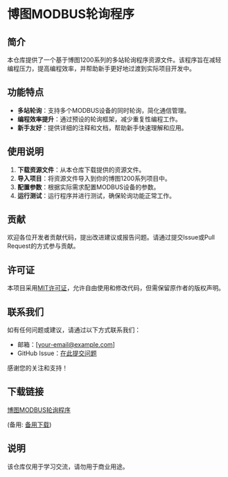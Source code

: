 # 博图MODBUS轮询程序

## 简介
本仓库提供了一个基于博图1200系列的多站轮询程序资源文件。该程序旨在减轻编程压力，提高编程效率，并帮助新手更好地过渡到实际项目开发中。

## 功能特点
- **多站轮询**：支持多个MODBUS设备的同时轮询，简化通信管理。
- **编程效率提升**：通过预设的轮询框架，减少重复性编程工作。
- **新手友好**：提供详细的注释和文档，帮助新手快速理解和应用。

## 使用说明
1. **下载资源文件**：从本仓库下载提供的资源文件。
2. **导入项目**：将资源文件导入到你的博图1200系列项目中。
3. **配置参数**：根据实际需求配置MODBUS设备的参数。
4. **运行测试**：运行程序并进行测试，确保轮询功能正常工作。

## 贡献
欢迎各位开发者贡献代码，提出改进建议或报告问题。请通过提交Issue或Pull Request的方式参与贡献。

## 许可证
本项目采用[MIT许可证](LICENSE)，允许自由使用和修改代码，但需保留原作者的版权声明。

## 联系我们
如有任何问题或建议，请通过以下方式联系我们：
- 邮箱：[your-email@example.com]
- GitHub Issue：[在此提交问题](https://github.com/your-repo/issues)

感谢您的关注和支持！

## 下载链接
[博图MODBUS轮询程序](https://pan.quark.cn/s/0dc4da709d3c) 

(备用: [备用下载](https://pan.baidu.com/s/1d3gi-Skbi2uSe52lkrT_wQ?pwd=1234))

## 说明

该仓库仅用于学习交流，请勿用于商业用途。
